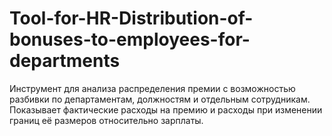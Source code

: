 # Tool-for-HR-Distribution-of-bonuses-to-employees-for-departments
Инструмент для анализа распределения премии с возможностью разбивки по департаментам, должностям и отдельным сотрудникам. Показывает фактические расходы на премию и расходы при изменении границ её размеров относительно зарплаты.
